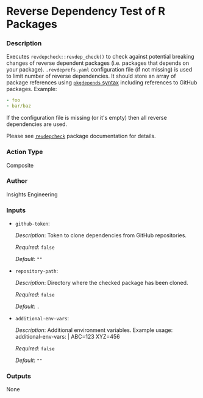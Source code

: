 <!-- BEGIN_ACTION_DOC -->
# Reverse Dependency Test of R Packages

### Description
Executes `revdepcheck::revdep_check()` to check against potential breaking changes of reverse dependent packages (i.e. packages that depends on your package).
`.revdeprefs.yaml` configuration file (if not missing) is used to limit number of reverse dependencies. It should store an array of package references using [`pkgdepends` syntax](https://r-lib.github.io/pkgdepends/reference/pkg_refs.html) including references to GitHub packages. Example:
```yaml
- foo
- bar/baz
```
If the configuration file is missing (or it's empty) then all reverse dependencies are used.

Please see [`revdepcheck`](https://github.com/r-lib/revdepcheck) package documentation for details.

### Action Type
Composite

### Author
Insights Engineering

### Inputs
* `github-token`:

  _Description_: Token to clone dependencies from GitHub repositories.

  _Required_: `false`

  _Default_: `""`

* `repository-path`:

  _Description_: Directory where the checked package has been cloned.

  _Required_: `false`

  _Default_: `.`

* `additional-env-vars`:

  _Description_: Additional environment variables.
Example usage:
  additional-env-vars: |
    ABC=123
    XYZ=456


  _Required_: `false`

  _Default_: `""`

### Outputs
None
<!-- END_ACTION_DOC -->
